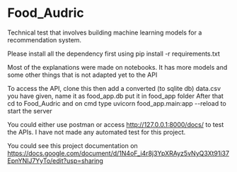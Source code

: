 # Food_Audric
 Technical test that involves building machine learning models for a recommendation system.

Please install all the dependency first using
pip install -r requirements.txt

Most of the explanations were made on notebooks. It has more models and some other things that is not adapted yet to the API

To access the API, clone this then add a converted (to sqlite db) data.csv you have given, name it as food_app.db put it in food_app folder
After that cd to Food_Audric and on cmd type
uvicorn food_app.main:app --reload
to start the server

You could either use postman or access http://127.0.0.1:8000/docs/ to test the APIs. I have not made any automated test for this project.

You could see this project documentation on https://docs.google.com/document/d/1N4oF_i4r8j3YpXRAyz5vNyQ3Xt91i37EpnYNlJ7YyTo/edit?usp=sharing